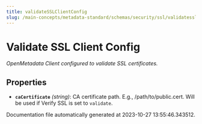 ```yaml
---
title: validateSSLClientConfig
slug: /main-concepts/metadata-standard/schemas/security/ssl/validatesslclientconfig
---
```


# Validate SSL Client Config

*OpenMetadata Client configured to validate SSL certificates.*

## Properties

- **`caCertificate`** *(string)*: CA certificate path. E.g., /path/to/public.cert. Will be used if Verify SSL is set to `validate`.


Documentation file automatically generated at 2023-10-27 13:55:46.343512.
